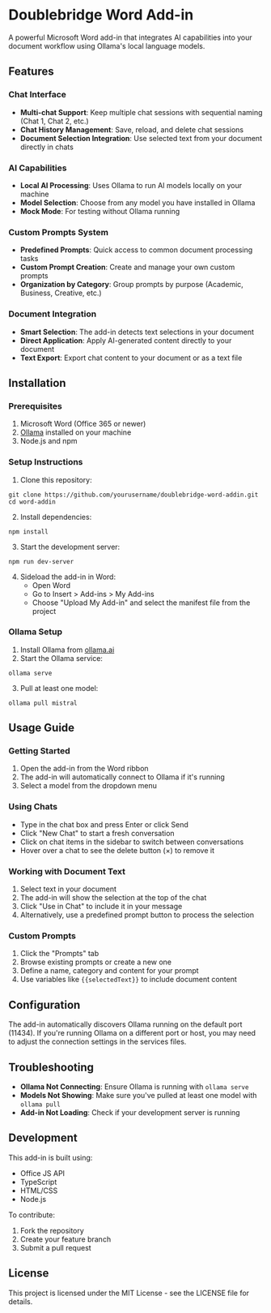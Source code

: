 # Doublebridge Word Add-in

A powerful Microsoft Word add-in that integrates AI capabilities into your document workflow using Ollama's local language models.

## Features

### Chat Interface

- **Multi-chat Support**: Keep multiple chat sessions with sequential naming (Chat 1, Chat 2, etc.)
- **Chat History Management**: Save, reload, and delete chat sessions
- **Document Selection Integration**: Use selected text from your document directly in chats

### AI Capabilities

- **Local AI Processing**: Uses Ollama to run AI models locally on your machine
- **Model Selection**: Choose from any model you have installed in Ollama
- **Mock Mode**: For testing without Ollama running

### Custom Prompts System

- **Predefined Prompts**: Quick access to common document processing tasks
- **Custom Prompt Creation**: Create and manage your own custom prompts
- **Organization by Category**: Group prompts by purpose (Academic, Business, Creative, etc.)

### Document Integration

- **Smart Selection**: The add-in detects text selections in your document
- **Direct Application**: Apply AI-generated content directly to your document
- **Text Export**: Export chat content to your document or as a text file

## Installation

### Prerequisites

1. Microsoft Word (Office 365 or newer)
2. [Ollama](https://ollama.ai) installed on your machine
3. Node.js and npm

### Setup Instructions

1. Clone this repository:

```
git clone https://github.com/yourusername/doublebridge-word-addin.git
cd word-addin
```

2. Install dependencies:

```
npm install
```

3. Start the development server:

```
npm run dev-server
```

4. Sideload the add-in in Word:
   - Open Word
   - Go to Insert > Add-ins > My Add-ins
   - Choose "Upload My Add-in" and select the manifest file from the project

### Ollama Setup

1. Install Ollama from [ollama.ai](https://ollama.ai)
2. Start the Ollama service:

```
ollama serve
```

3. Pull at least one model:

```
ollama pull mistral
```

## Usage Guide

### Getting Started

1. Open the add-in from the Word ribbon
2. The add-in will automatically connect to Ollama if it's running
3. Select a model from the dropdown menu

### Using Chats

- Type in the chat box and press Enter or click Send
- Click "New Chat" to start a fresh conversation
- Click on chat items in the sidebar to switch between conversations
- Hover over a chat to see the delete button (×) to remove it

### Working with Document Text

1. Select text in your document
2. The add-in will show the selection at the top of the chat
3. Click "Use in Chat" to include it in your message
4. Alternatively, use a predefined prompt button to process the selection

### Custom Prompts

1. Click the "Prompts" tab
2. Browse existing prompts or create a new one
3. Define a name, category and content for your prompt
4. Use variables like `{{selectedText}}` to include document content

## Configuration

The add-in automatically discovers Ollama running on the default port (11434). If you're running Ollama on a different port or host, you may need to adjust the connection settings in the services files.

## Troubleshooting

- **Ollama Not Connecting**: Ensure Ollama is running with `ollama serve`
- **Models Not Showing**: Make sure you've pulled at least one model with `ollama pull`
- **Add-in Not Loading**: Check if your development server is running

## Development

This add-in is built using:

- Office JS API
- TypeScript
- HTML/CSS
- Node.js

To contribute:

1. Fork the repository
2. Create your feature branch
3. Submit a pull request

## License

This project is licensed under the MIT License - see the LICENSE file for details.
